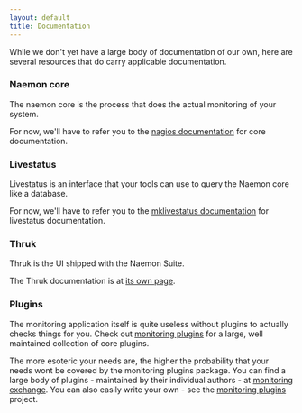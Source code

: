 ```yaml
---
layout: default
title: Documentation
---
```

While we don't yet have a large body of documentation of our own, here are several resources that do carry applicable documentation.

### Naemon core
The naemon core is the process that does the actual monitoring of your system.

For now, we'll have to refer you to the [nagios documentation][nagios] for core documentation.

### Livestatus
Livestatus is an interface that your tools can use to query the Naemon core like a database.

For now, we'll have to refer you to the [mklivestatus documentation][mklivestatus] for livestatus documentation.

### Thruk
Thruk is the UI shipped with the Naemon Suite.

The Thruk documentation is at [its own page][thruk].

### Plugins
The monitoring application itself is quite useless without plugins to actually checks things for you. Check out [monitoring plugins][monplugins] for a large, well maintained collection of core plugins.

The more esoteric your needs are, the higher the probability that your needs wont be covered by the monitoring plugins package. You can find a large body of plugins - maintained by their individual authors - at [monitoring exchange][monexchange]. You can also easily write your own - see the [monitoring plugins][monplugins] project.

[nagios]: http://nagios.sourceforge.net/docs/nagioscore/4/en/
[mklivestatus]: http://mathias-kettner.de/checkmk_livestatus.html
[thruk]: http://thruk.org/documentation.html
[monplugins]: https://www.monitoring-plugins.org/
[monexchange]: https://www.monitoringexchange.org/
